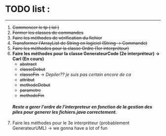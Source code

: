 # TODO list :

---

1. ~~Commencer le tp ( lol )~~
2. ~~Former les classes de commandes~~
3. ~~Faire les méthodes de vérification du fichier~~
4. ~~Transformer l'ArrayList de String en logiciel (String -> Commande)~~
5. ~~Faire les méthodes pour la classe Ordre (1er interpréteur)~~
6. **Faire les méthodes pour la classe GenerateurCode (2e interpréteur) -> Carl (En cours)**
    * ~~abstract~~
    * ~~classeDebut~~
    * ~~classeFin~~ -> _Depiler?? je suis pas certain encore de ca_
    * ~~attribut~~
    * ~~methodeDebut~~
    * ~~parametre~~
    * ~~methodeFin~~
   #### ***Reste a gerer l'ordre de l'interpreteur en fonction de la gestion des piles pour generer les fichiers.java correctement.***
7. Faire les méthodes pour le 3e interpréteur (probablement GenerateurUML) -> we gonna have a lot of fun 
